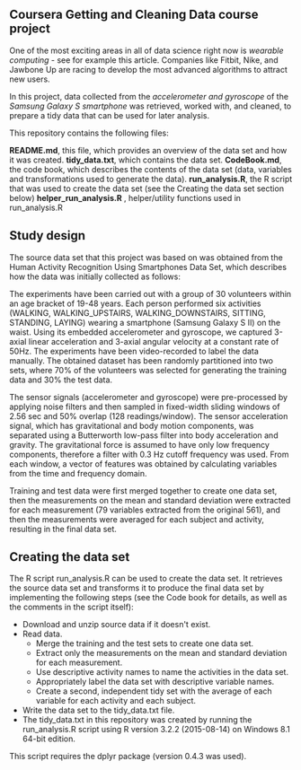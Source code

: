 ## Coursera Getting and Cleaning Data course project
One of the most exciting areas in all of data science right now is *wearable computing* - see for example this article. 
Companies like Fitbit, Nike, and Jawbone Up are racing to develop the most advanced algorithms to attract new users.

In this project, data collected from the *accelerometer and gyroscope* of the *Samsung Galaxy S smartphone* was retrieved, 
worked with, and cleaned, to prepare a tidy data that can be used for later analysis.

This repository contains the following files:

**README.md**, this file, which provides an overview of the data set and how it was created.
**tidy_data.txt**, which contains the data set.
**CodeBook.md**, the code book, which describes the contents of the data set (data, variables and transformations used to generate the data).
**run_analysis.R**, the R script that was used to create the data set (see the Creating the data set section below)
**helper_run_analysis.R** , helper/utility functions used in run_analysis.R

## Study design
The source data set that this project was based on was obtained from the Human Activity Recognition Using Smartphones Data Set, which describes how the data was initially collected as follows:

The experiments have been carried out with a group of 30 volunteers within an age bracket of 19-48 years. Each person performed six activities (WALKING, WALKING_UPSTAIRS, WALKING_DOWNSTAIRS, SITTING, STANDING, LAYING) wearing a smartphone (Samsung Galaxy S II) on the waist. Using its embedded accelerometer and gyroscope, we captured 3-axial linear acceleration and 3-axial angular velocity at a constant rate of 50Hz. The experiments have been video-recorded to label the data manually. The obtained dataset has been randomly partitioned into two sets, where 70% of the volunteers was selected for generating the training data and 30% the test data.

The sensor signals (accelerometer and gyroscope) were pre-processed by applying noise filters and then sampled in fixed-width sliding windows of 2.56 sec and 50% overlap (128 readings/window). The sensor acceleration signal, which has gravitational and body motion components, was separated using a Butterworth low-pass filter into body acceleration and gravity. The gravitational force is assumed to have only low frequency components, therefore a filter with 0.3 Hz cutoff frequency was used. From each window, a vector of features was obtained by calculating variables from the time and frequency domain.

Training and test data were first merged together to create one data set, then the measurements on the mean and standard deviation were extracted for each measurement (79 variables extracted from the original 561), and then the measurements were averaged for each subject and activity, resulting in the final data set.

## Creating the data set
The R script run_analysis.R can be used to create the data set. It retrieves the source data set and transforms it to produce the final data set by implementing the following steps (see the Code book for details, as well as the comments in the script itself):

* Download and unzip source data if it doesn't exist.
* Read data.
	* Merge the training and the test sets to create one data set.
	* Extract only the measurements on the mean and standard deviation for each measurement.
	* Use descriptive activity names to name the activities in the data set.
	* Appropriately label the data set with descriptive variable names.
	* Create a second, independent tidy set with the average of each variable for each activity and each subject.
* Write the data set to the tidy_data.txt file.
* The tidy_data.txt in this repository was created by running the run_analysis.R script using R version 3.2.2 (2015-08-14) on Windows 8.1 64-bit edition.

This script requires the dplyr package (version 0.4.3 was used).